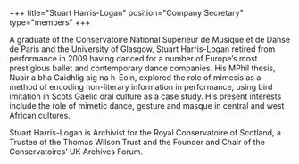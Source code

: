 +++
title="Stuart Harris-Logan"
position="Company Secretary"
type="members"
+++

A graduate of the Conservatoire National Supérieur de Musique et de Danse de Paris and the University of Glasgow, Stuart Harris-Logan retired from performance in 2009 having danced for a number of Europe’s most prestigious ballet and contemporary dance companies.  His MPhil thesis, Nuair a bha Gaidhlig aig na h-Eoin, explored the role of mimesis as a method of encoding non-literary information in performance, using bird imitation in Scots Gaelic oral culture as a case study.  His present interests include the role of mimetic dance, gesture and masque in central and west African cultures.

Stuart Harris-Logan is Archivist for the Royal Conservatoire of Scotland, a Trustee of the Thomas Wilson Trust and the Founder and Chair of the Conservatoires’ UK Archives Forum.

